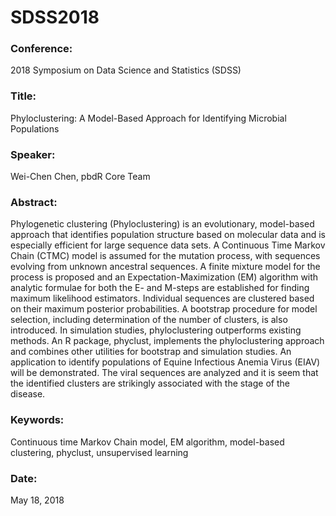 # SDSS2018

### Conference:
2018 Symposium on Data Science and Statistics (SDSS)

### Title:
Phyloclustering: A Model-Based Approach for Identifying Microbial Populations

### Speaker:
Wei-Chen Chen, pbdR Core Team 

### Abstract:
Phylogenetic clustering (Phyloclustering) is an evolutionary, model-based approach that identifies population structure based on molecular data and is especially efficient for large sequence data sets. A Continuous Time Markov Chain (CTMC) model is assumed for the mutation process, with sequences evolving from unknown ancestral sequences. A finite mixture model for the process is proposed and an Expectation-Maximization (EM) algorithm with analytic formulae for both the E- and M-steps are established for finding maximum likelihood estimators. Individual sequences are clustered based on their maximum posterior probabilities. A bootstrap procedure for model selection, including determination of the number of clusters, is also introduced. In simulation studies, phyloclustering outperforms existing methods. An R package, phyclust, implements the phyloclustering approach and combines other utilities for bootstrap and simulation studies. An application to identify populations of Equine Infectious Anemia Virus (EIAV) will be demonstrated. The viral sequences are analyzed and it is seem that the identified clusters are strikingly associated with the stage of the disease. 

### Keywords:
Continuous time Markov Chain model, EM algorithm, model-based clustering, phyclust, unsupervised learning

### Date:
May 18, 2018

